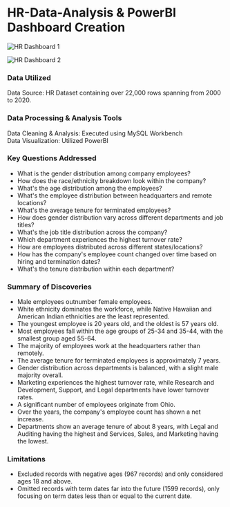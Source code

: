 # HR-Data-Analysis & PowerBI Dashboard Creation

![HR Dashboard 1](https://github.com/rithulshaji/HR-data-analysis-Power-BI-dashboard/blob/main/HR%20Dashboard%201.png)

![HR Dashboard 2](https://github.com/rithulshaji/HR-data-analysis-Power-BI-dashboard/blob/main/HR%20Dashboard%202.png)

### Data Utilized

Data Source: HR Dataset containing over 22,000 rows spanning from 2000 to 2020.

### Data Processing & Analysis Tools

Data Cleaning & Analysis: Executed using MySQL Workbench  
Data Visualization: Utilized PowerBI

### Key Questions Addressed

- What is the gender distribution among company employees?
- How does the race/ethnicity breakdown look within the company?
- What's the age distribution among the employees?
- What's the employee distribution between headquarters and remote locations?
- What's the average tenure for terminated employees?
- How does gender distribution vary across different departments and job titles?
- What's the job title distribution across the company?
- Which department experiences the highest turnover rate?
- How are employees distributed across different states/locations?
- How has the company's employee count changed over time based on hiring and termination dates?
- What's the tenure distribution within each department?

### Summary of Discoveries

- Male employees outnumber female employees.
- White ethnicity dominates the workforce, while Native Hawaiian and American Indian ethnicities are the least represented.
- The youngest employee is 20 years old, and the oldest is 57 years old. 
- Most employees fall within the age groups of 25-34 and 35-44, with the smallest group aged 55-64.
- The majority of employees work at the headquarters rather than remotely.
- The average tenure for terminated employees is approximately 7 years.
- Gender distribution across departments is balanced, with a slight male majority overall.
- Marketing experiences the highest turnover rate, while Research and Development, Support, and Legal departments have lower turnover rates.
- A significant number of employees originate from Ohio.
- Over the years, the company's employee count has shown a net increase.
- Departments show an average tenure of about 8 years, with Legal and Auditing having the highest and Services, Sales, and Marketing having the lowest.

### Limitations

- Excluded records with negative ages (967 records) and only considered ages 18 and above.
- Omitted records with term dates far into the future (1599 records), only focusing on term dates less than or equal to the current date.
